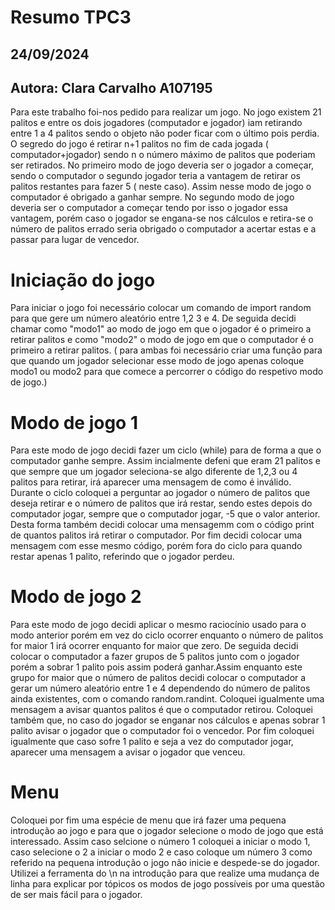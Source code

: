 # Resumo TPC3 
## 24/09/2024

## Autora: Clara Carvalho A107195
Para este trabalho  foi-nos pedido para realizar um jogo. No jogo existem 21 palitos e entre os dois jogadores (computador e jogador) iam retirando entre 1 a 4 palitos  sendo o objeto não poder ficar com o último pois perdia. O segredo do jogo é retirar n+1 palitos no fim de cada jogada ( computador+jogador) sendo n o número máximo de palitos que poderiam ser retirados.  No primeiro modo de jogo deveria ser o jogador a começar, sendo o computador o segundo jogador teria a  vantagem de retirar os palitos restantes para  fazer 5 ( neste caso). Assim nesse modo de jogo o computador é obrigado a ganhar sempre. No segundo modo de jogo deveria ser o computador a começar tendo por isso o jogador essa vantagem, porém caso o jogador se engana-se nos cálculos e retira-se o número de palitos errado seria obrigado o computador a acertar estas e a passar para lugar de vencedor.
# Iniciação do jogo
Para iniciar o jogo foi necessário colocar um comando de import random para que gere um número aleatório entre 1,2 3 e 4.
De seguida decidi chamar como "modo1" ao modo de jogo em que o jogador é o primeiro a retirar palitos e como "modo2" o modo de jogo em que o computador é o primeiro a retirar palitos. ( para ambas foi necessário criar uma função para que quando um jogador selecionar esse modo de jogo apenas coloque modo1 ou modo2 para que comece a percorrer o código do respetivo modo de jogo.)
# Modo de jogo 1
Para este modo de jogo decidi fazer um ciclo (while) para de forma a que o computador ganhe sempre. Assim incialmente defeni que eram 21 palitos e que sempre que um jogador seleciona-se algo diferente de 1,2,3 ou 4 palitos para retirar, irá  aparecer  uma mensagem de como é inválido.
Durante o ciclo coloquei a perguntar ao jogador o número de palitos que deseja retirar e o número de palitos que irá restar, sendo estes depois do computador jogar, sempre que o computador jogar, -5 que o valor anterior. Desta forma também decidi colocar uma mensagemm com o código print de quantos palitos irá retirar o computador.
Por fim decidi colocar uma mensagem com esse mesmo código, porém fora do ciclo para quando restar apenas 1 palito, referindo que o jogador perdeu.

# Modo de jogo 2
Para este modo de jogo decidi aplicar o mesmo raciocínio usado para o modo anterior porém em vez do ciclo ocorrer enquanto o número de palitos for maior 1 irá ocorrer enquanto for maior que zero.
De seguida decidi colocar o computador a fazer grupos de 5 palitos junto com o jogador porém a sobrar 1 palito pois assim poderá ganhar.Assim enquanto este grupo for maior que o número de palitos decidi colocar o computador a gerar um número aleatório  entre 1 e 4 dependendo do número de palitos ainda existentes, com o comando random.randint. Coloquei igualmente uma mensagem a avisar quantos palitos é que o computador retirou.
Coloquei também que, no caso do jogador se enganar nos cálculos e apenas sobrar 1 palito avisar o jogador que o computador foi o vencedor.
Por fim coloquei igualmente que caso sofre 1 palito e seja a vez do computador jogar, aparecer uma mensagem a avisar o jogador que venceu.

# Menu
Coloquei por fim uma espécie de menu que irá fazer uma pequena introdução ao jogo e para que o jogador selecione o modo de jogo que está interessado. 
Assim caso selcione o número 1 coloquei a iniciar o modo 1, caso selecione o 2 a iniciar o modo 2 e caso coloque um número 3 como referido na pequena introdução o jogo não inicie e despede-se do jogador. 
Utilizei a ferramenta do \n na introdução para que realize uma mudança de linha para explicar por tópicos os modos de jogo possíveis por uma questão de ser mais fácil para o jogador.